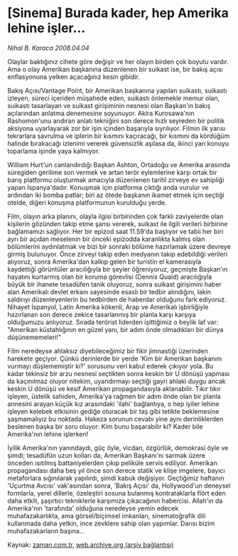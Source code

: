 # [Sinema] Burada kader, hep Amerika lehine işler...

*Nihal B. Karaca 2008.04.04*

<tr><td class="metin" colspan="2" style="padding-top: 20px; padding-left: 5px; padding-right: 10px;">Olaylar baktığınız cihete göre değişir ve her olayın birden çok boyutu vardır. Ama o olay Amerikan başkanına düzenlenen bir suikast ise, bir bakış açısı enflasyonuna yelken açacağınız kesin gibidir.</td></tr><tr><td class="metin" colspan="2" style="padding-top: 20px; padding-left: 5px; padding-right: 10px;"><p>Bakış Açısı/Vantage Point, bir Amerikan başkanına yapılan suikastı, suikastı izleyen, süreci içeriden müşahede eden, suikastı önlemekle memur olan, suikastı tasarlayan ve suikast girişiminin nesnesi olan Başkan'ın bakış açılarından anlatma denemesine soyunuyor. Akira Kurosawa'nın Rashomon'unu andıran anlatı tekniğini son derece hızlı seyreden bir politik aksiyona uyarlayarak zor bir işin içinden başarıyla sıyrılıyor. Filmin ilk yarısı tekrarlara savrulma ve iplerin bir kısmını kaçıracağı, bir kısmını da kördüğüm halinde bırakacağı izlenimi vererek güvensizlik aşılasa da, ikinci yarı konuyu toparlama işinde yaya kalmıyor. 
<p>William Hurt'un canlandırdığı Başkan Ashton, Ortadoğu ve Amerika arasında süregiden gerilime son vermek ve artan terör eylemlerine karşı ortak bir barış platformu oluşturmak amacıyla düzenlenen tarihî zirveye ev sahipliği yapan İspanya'dadır. Konuşmak için platforma çıktığı anda vurulur ve ardından iki bomba patlar; biri az ötede başkanın ikamet etmek için seçtiği otelde, diğeri konuşma platformunun kurulduğu yerde. 
<p>Film, olayın arka planını, olayla ilgisi birbirinden çok farklı zaviyelerde olan kişilerin gözünden takip etme şansı vererek, suikast ile ilgili verileri birbirine bağlamamızı sağlıyor. Her bir epizod saat 11.59'da başlıyor ve tabii her biri ayrı bir açıdan meselenin bir önceki epizodda karanlıkta kalmış olan bölümlerini aydınlatmak ve bizi bir sonraki bölüme hazırlamak üzere devreye girmiş bulunuyor. Önce zirveyi takip eden medyanın takip edebildiği verileri alıyoruz, sonra Amerika'dan kalkıp gelen bir turistin el kamerasıyla kaydettiği görüntüler aracılığıyla bir şeyler öğreniyoruz, geçmişte Başkan'ın hayatını kurtarmış olan bir koruma görevlisi (Dennis Quaid) aracılığıyla büyük bir ihanete tesadüfen tanık oluyoruz, sonra suikast girişimini haber alan Amerikalı devlet erkanı sayesinde esaslı bir tedbir alındığını, lakin saldırıyı düzenleyenlerin bu tedbirden de haberdar olduğunu fark ediyoruz. Nihayet İspanyol, Latin Amerika kökenli, Arap ve Amerikalı işbirliğiyle hazırlanan son derece zekice tasarlanmış bir planla karşı karşıya olduğumuzu anlıyoruz. Sırada terörist liderden işittiğimiz o beylik laf var: "Amerikan küstahlığının en güzel yanı, bir adım önde olmadıkları bir dünya düşünememeleri!" 
<p>Film neredeyse ahlaksız diyebileceğimiz bir fikir jimnastiği üzerinden harekete geçiyor. Çünkü derinlerde bir yerde 'Kim bir Amerikan başkanını vurmayı düşlememiştir ki?' sorusunu veri kabul ederek çıkıyor yola. Bu kadar tekinsiz bir arzu nesnesi seçtikten sonra keskin bir U dönüşü yapması da kaçınılmaz oluyor nitekim, uyandırmayı seçtiği gayri ahlaki duygu ancak keskin U dönüşü ve kesif Amerikan propagandasıyla aklanabilir. Tıkır tıkır işleyen, üstelik sahiden, Amerika'ya rağmen bir adım önde olan bir planla annesini arayan küçük kız arasındaki 'ilahi' bağlantıya, o hep iyiler lehine işleyen kelebek etkisinin gediğe oturacak bir taş gibi tetikte beklemesine şaşmamalıyız bu noktada. Hakeza sorunun cevabı yine aynı derinliklerden beslenen başka bir soru oluyor: Kim bunu başarabilir ki? Kader bile Amerika'nın lehine işlerken!
<p>İyilik Amerika'nın yanındaydı, güç öyle, vicdan, özgürlük, demokrasi öyle ve şimdi; tesadüfün uzun kolları da, Amerikan Başkanı'nı sarmak üzere önceden ısıtılmış battaniyelerden çıkıp peliküle servis ediliyor. Amerikan propagandası daha beş yıl önce son derece statik ve klişe imgelere, bayıcı metaforlara sığınılarak yapılırdı, şimdi kabuk değişiyor. Geçtiğimiz haftanın 'Uçurtma Avcısı' vak'asından sonra, 'Bakış Açısı' da, Hollywood'un deneysel formlarla, yerel dillerle, özeleştiri sosuna bulanmış kontrataklarla flört eden daha etkili, şaşırtıcı tekniklerle karşımıza çıkacağının habercisi. Allah'ın da Amerika'nın 'tarafında' olduğuna neredeyse yemin edecek muhafazakarlıkta, ama görsel/biçimsel imkanları, sinematoğrafik dili kullanmada daha yetkin, ince zevklere sahip olan yapımlar. Darısı bizim muhafazakarların başına...<br/></p></p></p></p></p></td></tr>

Kaynak: [zaman.com.tr](http://zaman.com.tr/yazar.do?yazino=673128), [web.archive.org (arşiv bağlantısı)](http://web.archive.org/web/20080610010615/http://www.zaman.com.tr:80/yazar.do?yazino=673128)
